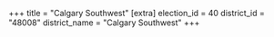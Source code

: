 +++
title = "Calgary Southwest"
[extra]
election_id = 40
district_id = "48008"
district_name = "Calgary Southwest"
+++
